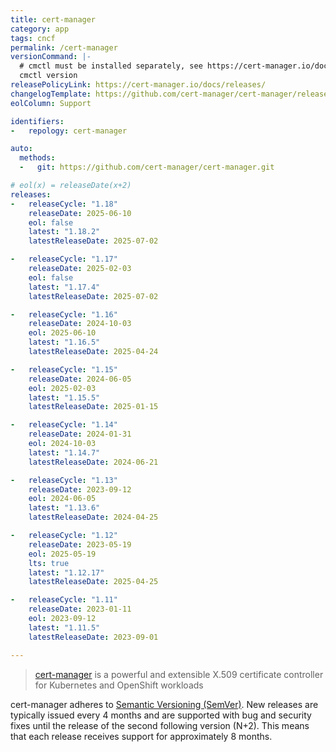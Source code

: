 ```yaml
---
title: cert-manager
category: app
tags: cncf
permalink: /cert-manager
versionCommand: |-
  # cmctl must be installed separately, see https://cert-manager.io/docs/reference/cmctl/.
  cmctl version
releasePolicyLink: https://cert-manager.io/docs/releases/
changelogTemplate: https://github.com/cert-manager/cert-manager/releases/tag/v__LATEST__
eolColumn: Support

identifiers:
-   repology: cert-manager

auto:
  methods:
  -   git: https://github.com/cert-manager/cert-manager.git

# eol(x) = releaseDate(x+2)
releases:
-   releaseCycle: "1.18"
    releaseDate: 2025-06-10
    eol: false
    latest: "1.18.2"
    latestReleaseDate: 2025-07-02

-   releaseCycle: "1.17"
    releaseDate: 2025-02-03
    eol: false
    latest: "1.17.4"
    latestReleaseDate: 2025-07-02

-   releaseCycle: "1.16"
    releaseDate: 2024-10-03
    eol: 2025-06-10
    latest: "1.16.5"
    latestReleaseDate: 2025-04-24

-   releaseCycle: "1.15"
    releaseDate: 2024-06-05
    eol: 2025-02-03
    latest: "1.15.5"
    latestReleaseDate: 2025-01-15

-   releaseCycle: "1.14"
    releaseDate: 2024-01-31
    eol: 2024-10-03
    latest: "1.14.7"
    latestReleaseDate: 2024-06-21

-   releaseCycle: "1.13"
    releaseDate: 2023-09-12
    eol: 2024-06-05
    latest: "1.13.6"
    latestReleaseDate: 2024-04-25

-   releaseCycle: "1.12"
    releaseDate: 2023-05-19
    eol: 2025-05-19
    lts: true
    latest: "1.12.17"
    latestReleaseDate: 2025-04-25

-   releaseCycle: "1.11"
    releaseDate: 2023-01-11
    eol: 2023-09-12
    latest: "1.11.5"
    latestReleaseDate: 2023-09-01

---
```


> [cert-manager](https://cert-manager.io) is a powerful and extensible X.509 certificate controller
> for Kubernetes and OpenShift workloads

cert-manager adheres to [Semantic Versioning (SemVer)](https://semver.org/). New releases are
typically issued every 4 months and are supported with bug and security fixes until the release
of the second following version (N+2). This means that each release receives support for
approximately 8 months.
